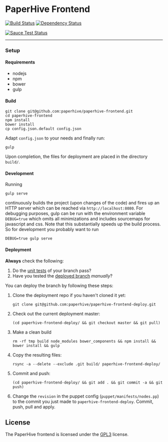 # PaperHive Frontend

[![Build Status](https://jenkins.paperhive.org/buildStatus/icon?job=paperhive-frontend-staging)](https://jenkins.paperhive.org/job/paperhive-frontend-staging/)
[![Dependency Status](https://gemnasium.com/paperhive/paperhive-frontend.svg)](https://gemnasium.com/paperhive/paperhive-frontend)

[![Sauce Test Status](https://saucelabs.com/browser-matrix/nschloe.svg)](https://saucelabs.com/u/nschloe)

---

### Setup
#### Requirements
* nodejs
* npm
* bower
* gulp

#### Build
```
git clone git@github.com:paperhive/paperhive-frontend.git
cd paperhive-frontend
npm install
bower install
cp config.json.default config.json
```
Adapt `config.json` to your needs and finally run:
```
gulp
```
Upon completion, the files for deployment are placed in the directory `build/`.

#### Development
Running
```
gulp serve
```
continuously builds the project (upon changes of the code) and fires up an HTTP server 
which can be reached via `http://localhost:8080`. For debugging purposes, gulp can be run with the 
environment variable `DEBUG=true` which omits all minimizations and includes sourcemaps for
javascript and css. Note that this substantially speeds up the build process. So for development you 
probably want to run
```
DEBUG=true gulp serve
```

#### Deployment
**Always** check the following:

1. Do the [unit tests](https://travis-ci.org/paperhive/paperhive-frontend) of your branch pass?
2. Have you tested the [deployed branch](https://paperhive.org/dev/frontend/) *manually*?

You can deploy the branch by following these steps:

1. Clone the deployment repo if you haven't cloned it yet:

   ```git clone git@github.com:paperhive/paperhive-frontend-deploy.git```

2. Check out the current deployment master:

    ```(cd paperhive-frontend-deploy/ && git checkout master && git pull)```

3. Make a clean build

    ```rm -rf tmp build node_modules bower_components && npm install && bower install && gulp```

4. Copy the resulting files: 

    ```rsync -a --delete --exclude .git build/ paperhive-frontend-deploy/```

5. Commit and push:

    ```(cd paperhive-frontend-deploy/ && git add . && git commit -a && git push)```

6. Change the `revision` in the puppet config (`puppet/manifests/nodes.pp`) to the commit you just made to `paperhive-frontend-deploy`. Commit, push, pull and apply.

## License
The PaperHive frontend is licensed under the [GPL3](https://www.gnu.org/licenses/gpl.html) license.
